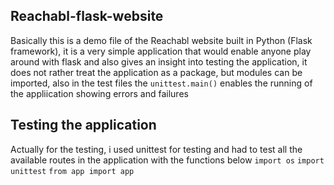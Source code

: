 ## Reachabl-flask-website

Basically this is a demo file of the Reachabl website built in Python (Flask framework), it is a very simple application that would enable anyone play around with flask and also gives an insight into testing the application, it does not rather treat the application as a package, but modules can be imported, also in the test files the `unittest.main()` enables the running of the appliication showing errors and failures

## Testing the application

Actually for the testing, i used unittest for testing and had to test all the available routes in the application with the functions below
`import os`
`import unittest`
`from app import app`
